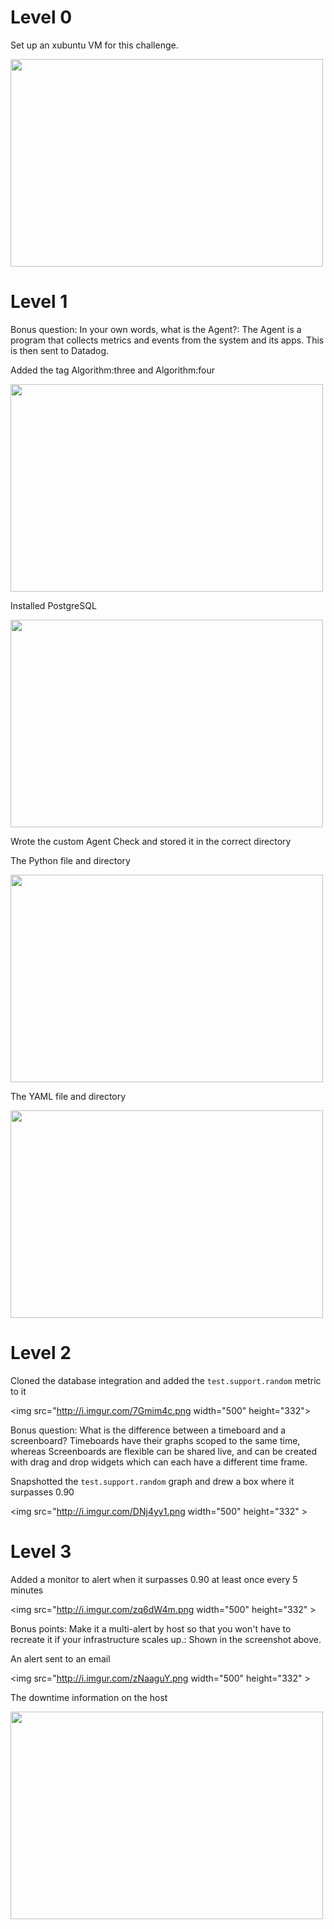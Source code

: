 # Level 0
Set up an xubuntu VM for this challenge.

<img src="http://i.imgur.com/Zr3nj6i.png" width="500" height="332" >


# Level 1
Bonus question: In your own words, what is the Agent?: The Agent is a program that collects metrics and events from the system and its apps. This is then sent to Datadog.

Added the tag Algorithm:three and Algorithm:four


<img src="http://i.imgur.com/013yado.png" width="500" height="332" >


Installed PostgreSQL


<img src="http://i.imgur.com/36FHAnu.png" width="500" height="332" >


Wrote the custom Agent Check and stored it in the correct directory

The Python file and directory


<img src="http://i.imgur.com/IohQjlF.png" width="500" height="332" >


The YAML file and directory


<img src="http://i.imgur.com/scTP90Y.png" width="500" height="332" >


# Level 2
Cloned the database integration and added the `test.support.random` metric to it


<img src="http://i.imgur.com/7Gmim4c.png width="500" height="332">


Bonus question: What is the difference between a timeboard and a screenboard? Timeboards have their graphs scoped to the same time, whereas Screenboards are flexible can be shared live, and can be created with drag and drop widgets which can each have a different time frame.

Snapshotted the `test.support.random` graph and drew a box where it surpasses 0.90


<img src="http://i.imgur.com/DNj4yy1.png width="500" height="332" >


# Level 3
Added a monitor to alert when it surpasses 0.90 at least once every 5 minutes


<img src="http://i.imgur.com/zq6dW4m.png width="500" height="332" >


Bonus points: Make it a multi-alert by host so that you won't have to recreate it if your infrastructure scales up.: Shown in the screenshot above.

An alert sent to an email


<img src="http://i.imgur.com/zNaaguY.png width="500" height="332" >


The downtime information on the host


<img src="http://i.imgur.com/Z6eS4S8.png" width="500" height="332" >



